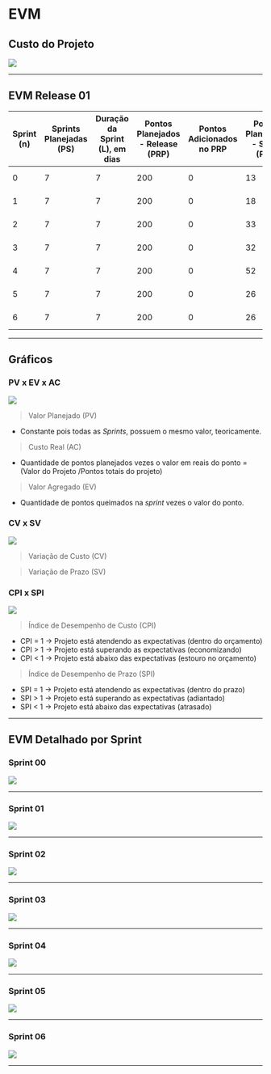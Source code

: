 # EVM

## Custo do Projeto


![](https://raw.githubusercontent.com/RomeuCarvalhoAntunes/2018.1-Reabilitacao-Motora/449db6c1815f5857c99fa32370849b2835e9366b/docs/imagens/EVM/Custos_do_Projeto.png)


---

## EVM Release 01


| Sprint (n) | Sprints Planejadas (PS) | Duração da Sprint (L), em dias | Pontos Planejados - Release (PRP) | Pontos Adicionados no PRP | Pontos Planejados - Sprint (PSP) | Pontos Adicionados - Sprint (PA) | Pontos Removidos - Sprint (PR) | Pontos Realizados - Sprint (PC) | Porcentagem Planejada Concluída (PPC) | Esforço Feito na Sprint | Porcentagem Real Concluída (APC) | Porcentagem Esperada - Visão Cliente | Porcentagem Concluída - Visão Cliente | Valor Planejado - Release (BAC) | Valor Planejado (PV) | Custo Real (AC) | Valor Agregado (EV) | Variação de Custo (CV) | Variação de Prazo (SV) | Índice de Desempenho de Custo (CPI) | Índice de Desempenho de Prazo (SPI) |
|---------------|-------------------------------|-----------------------------------------|------------------------------------------------|---------------------------------|----------------------------------------|----------------------------------------|--------------------------------------|-----------------------------------------|------------------------------------------------|-------------------------------|----------------------------------------|-----------------------------------------------|--------------------------------------------------|---------------------------------------------|-------------------------|-------------------------|-------------------------------|---------------------------------|---------------------------------|---------------------------------------------------|--------------------------------------------------|
| 0          | 7                       | 7                              | 200                               | 0                         | 13                               | 0                                | 0                              | 13                              | 100,00%                               | 100,00%                 | 6,50%                            | 6,14%                                | 6,50%                                 | R$ 42.215,16                    | R$ 6.030,73          | R$ 2.743,99     | R$ 2.743,99         | R$ 0,00                | -R$ 3.286,74           | 1                                   | 0,4550005389                        |
| 1          | 7                       | 7                              | 200                               | 0                         | 18                               | 0                                | 0                              | 18                              | 100,00%                               | 100,00%                 | 15,50%                           | 12,29%                               | 15,50%                                | R$ 42.215,16                    | R$ 6.030,73          | R$ 3.799,36     | R$ 3.799,36         | R$ 0,00                | -R$ 2.231,37           | 1                                   | 0,6300007462                        |
| 2          | 7                       | 7                              | 200                               | 0                         | 33                               | 0                                | 0                              | 4                               | 12,12%                                | 12,12%                  | 17,50%                           | 18,43%                               | 17,50%                                | R$ 42.215,16                    | R$ 6.030,73          | R$ 6.965,50     | R$ 844,30           | -R$ 6.121,20           | -R$ 5.186,43           | 0,1212121212                        | 0,1400001658                        |
| 3          | 7                       | 7                              | 200                               | 0                         | 32                               | 0                                | 0                              | 19                              | 59,38%                                | 59,38%                  | 27,00%                           | 24,57%                               | 27,00%                                | R$ 42.215,16                    | R$ 6.030,73          | R$ 6.754,43     | R$ 4.010,44         | -R$ 2.743,99           | -R$ 2.020,29           | 0,59375                             | 0,6650007876                        |
| 4          | 7                       | 7                              | 200                               | 0                         | 52                               | 0                                | 0                              | 30                              | 57,69%                                | 57,69%                  | 42,00%                           | 30,71%                               | 42,00%                                | R$ 42.215,16                    | R$ 6.030,73          | R$ 10.975,94    | R$ 6.332,27         | -R$ 4.643,67           | R$ 301,54              | 0,5769230769                        | 1,050001244                         |
| 5          | 7                       | 7                              | 200                               | 0                         | 26                               | 0                                | 0                              | 64                              | 246,15%                               | 100,00%                 | 74,00%                           | 36,86%                               | 74,00%                                | R$ 42.215,16                    | R$ 6.030,73          | R$ 5.487,97     | R$ 13.508,85        | R$ 8.020,88            | R$ 7.478,12            | 2,461538462                         | 2,240002653                         |
| 6          | 7                       | 7                              | 200                               | 0                         | 26                               | 0                                | 0                              | 0                               | 0,00%                                 | 0,00%                   | 74,00%                           | 43,00%                               | 74,00%                                | R$ 42.215,16                    | R$ 6.030,73          | R$ 5.487,97     | R$ 0,00             | -R$ 5.487,97           | -R$ 6.030,73           | 0                                   | 0                                   |

---

## Gráficos

### PV x EV x AC

![](https://raw.githubusercontent.com/RomeuCarvalhoAntunes/2018.1-Reabilitacao-Motora/master/docs/imagens/EVM/Grafico_PV_EV_AC.png)

> Valor Planejado (PV)
  - Constante pois todas as _Sprints_, possuem o mesmo valor, teoricamente.

> Custo Real (AC)
  - Quantidade de pontos planejados vezes o valor em reais do ponto = (Valor do Projeto /Pontos totais do projeto)

> Valor Agregado (EV)
  - Quantidade de pontos queimados na _sprint_ vezes o valor do ponto.

### CV x SV

![](https://raw.githubusercontent.com/RomeuCarvalhoAntunes/2018.1-Reabilitacao-Motora/master/docs/imagens/EVM/Grafico_CV_SV.png)

> Variação de Custo (CV)

> Variação de Prazo (SV)

### CPI x SPI

![](https://raw.githubusercontent.com/RomeuCarvalhoAntunes/2018.1-Reabilitacao-Motora/master/docs/imagens/EVM/Grafico_CPI_SPI.png)

> Índice de Desempenho de Custo (CPI)
- CPI = 1 → Projeto está atendendo as expectativas (dentro do orçamento)
- CPI > 1 → Projeto está superando as expectativas (economizando)
- CPI < 1 → Projeto está abaixo das expectativas (estouro no orçamento)

> Índice de Desempenho de Prazo (SPI)
- SPI = 1 → Projeto está atendendo as expectativas (dentro do prazo)
- SPI > 1 → Projeto está superando as expectativas (adiantado)
- SPI < 1 → Projeto está abaixo das expectativas (atrasado)


---

## EVM Detalhado por Sprint


### Sprint 00

![](https://raw.githubusercontent.com/RomeuCarvalhoAntunes/2018.1-Reabilitacao-Motora/master/docs/imagens/EVM/EVM_Sprint00.png)

---

### Sprint 01

![](https://raw.githubusercontent.com/RomeuCarvalhoAntunes/2018.1-Reabilitacao-Motora/master/docs/imagens/EVM/EVM_Sprint01.png)

---

### Sprint 02

![](https://raw.githubusercontent.com/RomeuCarvalhoAntunes/2018.1-Reabilitacao-Motora/master/docs/imagens/EVM/EVM_Sprint02.png)

---

### Sprint 03

![](https://raw.githubusercontent.com/RomeuCarvalhoAntunes/2018.1-Reabilitacao-Motora/master/docs/imagens/EVM/EVM_Sprint03.png)

---

### Sprint 04

![](https://raw.githubusercontent.com/RomeuCarvalhoAntunes/2018.1-Reabilitacao-Motora/master/docs/imagens/EVM/EVM_Sprint04.png)

---

### Sprint 05

![](https://raw.githubusercontent.com/RomeuCarvalhoAntunes/2018.1-Reabilitacao-Motora/master/docs/imagens/EVM/EVM_Sprint05.png)

---

### Sprint 06

![](https://raw.githubusercontent.com/RomeuCarvalhoAntunes/2018.1-Reabilitacao-Motora/master/docs/imagens/EVM/EVM_Sprint06.png)

---
